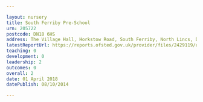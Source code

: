 ```yaml
---

layout: nursery
title: South Ferriby Pre-School
urn: 205722
postcode: DN18 6HS
address: The Village Hall, Horkstow Road, South Ferriby, North Lincs, DN18 6HS
latestReportUrl: https://reports.ofsted.gov.uk/provider/files/2429119/urn/205722.pdf
teaching: 0
development: 0
leadership: 2
outcomes: 0
overall: 2
date: 01 April 2018 
datePublish: 08/10/2014

---
```

